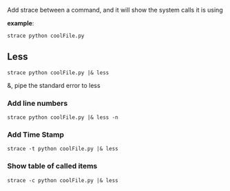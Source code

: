 Add strace between a command, and it will show the system calls it is using

**example**:
```
strace python coolFile.py
```


## Less

```
strace python coolFile.py |& less   
```
&, pipe the standard error to less

### Add line numbers
```
strace python coolFile.py |& less -n
```

### Add Time Stamp

```
strace -t python coolFile.py |& less   
```


### Show table of called items

```
strace -c python coolFile.py |& less   
```
